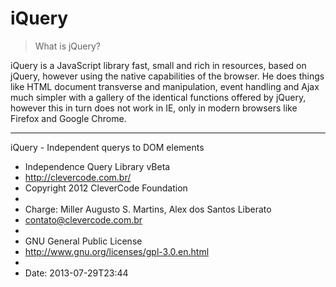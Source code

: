 iQuery
======

> What is jQuery?

iQuery is a JavaScript library fast, small and rich in resources, based on jQuery, however using the native capabilities of the browser. He does things like HTML document transverse and manipulation, event handling and Ajax much simpler with a gallery of the identical functions offered by jQuery, however this in turn does not work in IE, only in modern browsers like Firefox and Google Chrome.

***

iQuery - Independent querys to DOM elements

* Independence Query Library vBeta
* http://clevercode.com.br/
* Copyright 2012 CleverCode Foundation
*
* Charge: Miller Augusto S. Martins, Alex dos Santos Liberato
* contato@clevercode.com.br
*
* GNU General Public License
* http://www.gnu.org/licenses/gpl-3.0.en.html
*
* Date: 2013-07-29T23:44
